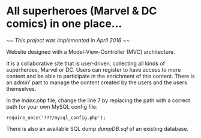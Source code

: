 # All superheroes (Marvel &amp; DC comics) in one place...

~~ *This project was implemented in April 2016* ~~

Website designed with a Model-View-Controller (MVC) architecture.

It is a collaborative site that is user-driven, collecting all kinds of superheroes, Marvel or DC.
Users can register to have access to more content and be able to participate in the enrichment of this content. 
There is an admin' part to manage the content created by the users and the users themselves.


In the *index.php* file, change the line 7 by replacing the path with a correct path for your own MySQL config file:
```
require_once('???/mysql_config.php');
```

There is also an available SQL dump *dumpDB.sql* of an existing database.
